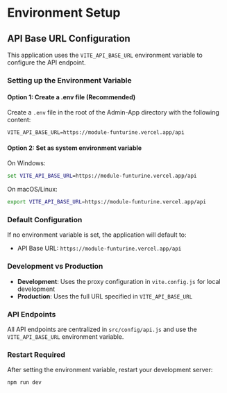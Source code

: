 # Environment Setup

## API Base URL Configuration

This application uses the `VITE_API_BASE_URL` environment variable to configure the API endpoint.

### Setting up the Environment Variable

#### Option 1: Create a .env file (Recommended)

Create a `.env` file in the root of the Admin-App directory with the following content:

```env
VITE_API_BASE_URL=https://module-funturine.vercel.app/api
```

#### Option 2: Set as system environment variable

On Windows:
```cmd
set VITE_API_BASE_URL=https://module-funturine.vercel.app/api
```

On macOS/Linux:
```bash
export VITE_API_BASE_URL=https://module-funturine.vercel.app/api
```

### Default Configuration

If no environment variable is set, the application will default to:
- API Base URL: `https://module-funturine.vercel.app/api`

### Development vs Production

- **Development**: Uses the proxy configuration in `vite.config.js` for local development
- **Production**: Uses the full URL specified in `VITE_API_BASE_URL`

### API Endpoints

All API endpoints are centralized in `src/config/api.js` and use the `VITE_API_BASE_URL` environment variable.

### Restart Required

After setting the environment variable, restart your development server:

```bash
npm run dev
``` 